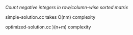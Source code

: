 *Count negative integers in row/column-wise sorted matrix*


simple-solution.cc takes O(nm) complexity

optimized-solution.cc )(n+m) complexity

